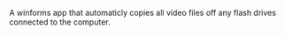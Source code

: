 A winforms app that automaticly copies all video files off any flash drives connected to the computer.
